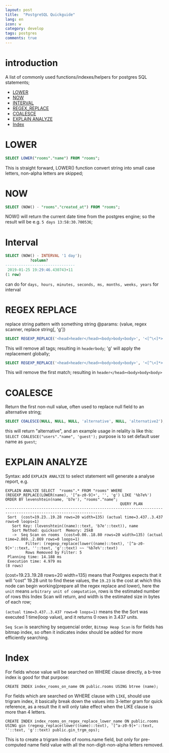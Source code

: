 ```yaml
---
layout: post
title:  "PostgreSQL Quickguide"
lang: en
icon: w
category: develop
tags: postgres
comments: true
---
```


# introduction
A list of commonly used functions/indexes/helpers for postgres SQL statements;

- [LOWER](#lower)
- [NOW](#now)
- [INTERVAL](#interval)
- [REGEX_REPLACE](#regex-replace)
- [COALESCE](#coalesce)
- [EXPLAIN ANALYZE](#explain-analyze)
- [Index](#index)

# LOWER
```sql
SELECT LOWER("rooms"."name") FROM "rooms";
```
This is straight forward, LOWER() function convert string into small case letters, non-alpha letters are skipped;

# NOW
```sql
SELECT (NOW() - "rooms"."created_at") FROM "rooms";
```
NOW() will return the current date time from the postgres engine;
so the result will be e.g. `5 days 13:58:30.700536`;

# Interval
```sql
SELECT (NOW() - INTERVAL '1 day');
           ?column?
-------------------------------
 2019-01-25 19:29:46.430743+11
(1 row)
```
can do for `days, hours, minutes, seconds, ms, months, weeks, years` for interval

# REGEX REPLACE
replace string pattern with something string
@params: (value, regex scanner, replace string[, 'g'])
```sql
SELECT REGEXP_REPLACE('<head>header</head><body>body<body>', '<[^\<]*>', '', 'g');
```
This will remove all tags; resulting in `headerbody`; 'g' will apply the replacement globally;
```sql
SELECT REGEXP_REPLACE('<head>header</head><body>body<body>', '<[^\<]*>', '');
```
This will remove the first match; resulting in `header</head><body>body<body>`

# COALESCE
Return the first non-null value, often used to replace null field to an alternative string;
```sql
SELECT COALESCE(NULL, NULL, NULL, 'alternative', NULL, 'alternative2');
```
this will return "alternative", and an example usage in relality is like this:
`SELECT COALESCE("users"."name", 'guest');` purpose is to set default user name as `guest`;

# EXPLAIN ANALYZE
Syntax: add `EXPLAIN ANALYZE` to select statement will generate a analyse report, e.g.
```
EXPLAIN ANALYZE SELECT  "rooms".* FROM "rooms" WHERE (REGEXP_REPLACE(LOWER(name), '[^a-z0-9]+', '', 'g') LIKE '%b7e%') ORDER BY levenshtein(name, 'b7e'), "rooms"."name";
                                                   QUERY PLAN
-----------------------------------------------------------------------------------------------------------------
 Sort  (cost=19.23..19.28 rows=20 width=135) (actual time=3.437..3.437 rows=0 loops=1)
   Sort Key: (levenshtein((name)::text, 'b7e'::text)), name
   Sort Method: quicksort  Memory: 25kB
   ->  Seq Scan on rooms  (cost=0.00..18.80 rows=20 width=135) (actual time=2.869..2.869 rows=0 loops=1)
         Filter: (regexp_replace(lower((name)::text), '[^a-z0-9]+'::text, ''::text, 'g'::text) ~~ '%b7e%'::text)
         Rows Removed by Filter: 5
 Planning time: 14.188 ms
 Execution time: 4.979 ms
(8 rows)
```
(cost=19.23..19.28 rows=20 width=135) means that Postgres expects that it will “cost” 19.28 unit to find these values, the `19.23` is the cost at which this node can begin working(prepare all the regex replace and lower), here the `unit` means `arbitrary unit of computation`, rows is the estimated number of rows this Index Scan will return, and width is the estimated size in bytes of each row;

`(actual time=3.437..3.437 rows=0 loops=1)` means the the Sort was executed 1 time(loop value), and it returns 0 rows in 3.437 units.

`Seq Scan` is searching by sequencial order, `Bitmap Heap Scan` is for fields has bitmap index, so often it indicates index should be added for more efficiently searching.

# Index
For fields whose value will be searched on WHERE clause directly, a b-tree index is good for that purpose:

```
CREATE INDEX index_rooms_on_name ON public.rooms USING btree (name);
```

For fields which are searched on WHERE clause with `LIKE`, should use trigram index, it basically break down the values into 3-letter gram for quick reference, as a result the it will only take effect when the LIKE clause is more than 4 letters.

```
CREATE INDEX index_rooms_on_regex_replace_lower_name ON public.rooms USING gin (regexp_replace(lower((name)::text), '[^a-z0-9]+'::text, ''::text, 'g'::text) public.gin_trgm_ops);
```

This is to create a trigram index of rooms.name field, but only for pre-computed name field value with all the non-digit-non-alpha letters removed.
